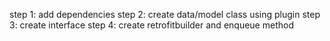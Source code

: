 step 1: add dependencies 
step 2: create data/model class using plugin
step 3: create interface
step 4: create retrofitbuilder and enqueue method